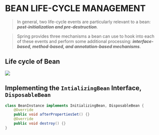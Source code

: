 # BEAN LIFE-CYCLE MANAGEMENT

> In general, two life-cycle events are particularly relevant to a bean: _**post-initialization and pre-destruction**_.

> Spring provides three mechanisms a bean can use to hook into each of these events and perform some additional processing: _**interface-based, method-based, and annotation-based mechanisms**_.


## Life cycle of Bean

<img src="https://i.imgur.com/EUE39GW.png"/>

## Implementing the `IntializingBean` Interface, `DisposableBean`

```java
class BeanInstance implements InitializingBean, DisposableBean {
	@Override
	public void afterPropertiesSet() {}
	@Override
	public void destroy() {}
}
```

<!--stackedit_data:
eyJoaXN0b3J5IjpbLTU5NzI1NTQ0OCw3MDExODE0NjQsLTE4MD
k2Mzg0MzJdfQ==
-->